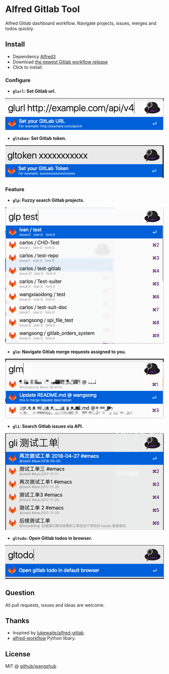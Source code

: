 # Alfred Gitlab Tool

Alfred Gitlab dashboard workflow. Navigate projects, issues, merges and todos quickly. 

## Install

- Dependency [Alfred3](https://www.alfredapp.com/)
- Download [the newest Gitlab workflow release](https://github.com/wangshub/Alfred-Gitlab-Tool/releases)
- Click to install.

### Configure

- **`glurl`: Set Gitlab url.**

![](./pic/glurl.png)

- **`gltoken`: Set Gitlab token.**

![](./pic/gltoken.png)

### Feature

- **`glp`: Fuzzy search Gitlab projects.**

![](./pic/glp.png)

- **`glm`: Navigate Gitlab merge requests assigned to you.**

![](./pic/glm.png)

- **`gli`: Search Gitlab issues via API.**

![](./pic/gli.png)

- **`gltodo`: Open Gitlab todos in browser.**

![](./pic/gltodo.png)

## Question

All pull requests, issues and ideas are welcome.

## Thanks

- Inspired by [lukewaite/alfred-gitlab](https://github.com/lukewaite/alfred-gitlab).
- [alfred-workflow](http://www.deanishe.net/alfred-workflow/) Python libary.

## License

MIT @ [github/wangshub](https://github.com/wangshub)